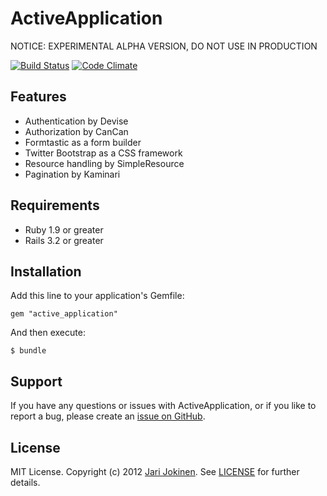 # ActiveApplication

NOTICE: EXPERIMENTAL ALPHA VERSION, DO NOT USE IN PRODUCTION

[![Build Status](https://secure.travis-ci.org/jarijokinen/active_applicatio.png)](http://travis-ci.org/jarijokinen/active_application) [![Code Climate](https://codeclimate.com/badge.png)](https://codeclimate.com/github/jarijokinen/active_application)

## Features

* Authentication by Devise
* Authorization by CanCan
* Formtastic as a form builder
* Twitter Bootstrap as a CSS framework
* Resource handling by SimpleResource
* Pagination by Kaminari

## Requirements

* Ruby 1.9 or greater
* Rails 3.2 or greater

## Installation

Add this line to your application's Gemfile:

    gem "active_application"

And then execute:

    $ bundle

## Support

If you have any questions or issues with ActiveApplication, or if you like to report a bug, please create an [issue on GitHub](https://github.com/jarijokinen/active_application/issues).

## License

MIT License. Copyright (c) 2012 [Jari Jokinen](http://jarijokinen.com). See [LICENSE](https://github.com/jarijokinen/active_application/blob/master/LICENSE.txt) for further details.
